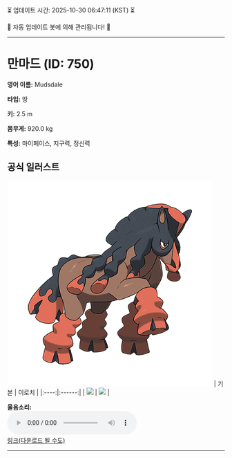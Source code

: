 
⏳ 업데이트 시간: 2025-10-30 06:47:11 (KST) ⏳

🤖 자동 업데이트 봇에 의해 관리됩니다! 🤖

---

# 만마드 (ID: 750)
**영어 이름:** Mudsdale

**타입:** 땅

**키:** 2.5 m

**몸무게:** 920.0 kg

**특성:** 마이페이스, 지구력, 정신력

## 공식 일러스트
![](https://raw.githubusercontent.com/PokeAPI/sprites/master/sprites/pokemon/other/official-artwork/750.png)
| 기본 | 이로치 |
|:----:|:------:|
| <img src="http://play.pokemonshowdown.com/sprites/ani/mudsdale.gif" width="200"> | <img src="http://play.pokemonshowdown.com/sprites/ani-shiny/mudsdale.gif" width="200"> |

**울음소리:**<br><audio controls src="https://raw.githubusercontent.com/PokeAPI/cries/main/cries/pokemon/latest/750.ogg"></audio><br> [링크(다운로드 될 수도)](https://raw.githubusercontent.com/PokeAPI/cries/main/cries/pokemon/latest/750.ogg)


---
